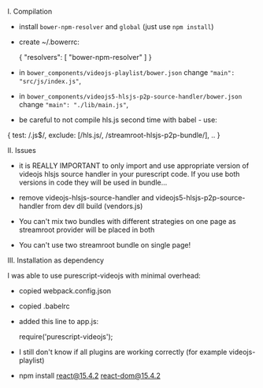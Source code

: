 I. Compilation


  * install `bower-npm-resolver` and `global` (just use `npm install`)

  * create ~/.bowerrc:

    {
      "resolvers": [
        "bower-npm-resolver"
      ]
    }

  * in `bower_components/videojs-playlist/bower.json` change `"main": "src/js/index.js"`,

  * in `bower_components/videojs5-hlsjs-p2p-source-handler/bower.json` change `"main": "./lib/main.js"`,

  * be careful to not compile hls.js second time with babel - use:

  { test: /\.js$/,
    exclude: [/hls.js/, /streamroot-hlsjs-p2p-bundle/],
    ..
  }


II. Issues

  * it is REALLY IMPORTANT to only import and use appropriate version of videojs hlsjs source handler in your purescript code. If you use both versions in code they will be used in bundle...

  * remove videojs-hlsjs-source-handler and videojs5-hlsjs-p2p-source-handler from dev dll build (vendors.js)

  * You can't mix two bundles with different strategies on one page as streamroot provider will be placed in both

  * You can't use two streamroot bundle on single page!



III. Installation as dependency

  I was able to use purescript-videojs with minimal overhead:

  * copied webpack.config.json

  * copied .babelrc

  * added this line to app.js:

      require('purescript-videojs');

  * I still don't know if all plugins are working correctly (for example videojs-playlist)


  * npm install react@15.4.2 react-dom@15.4.2

